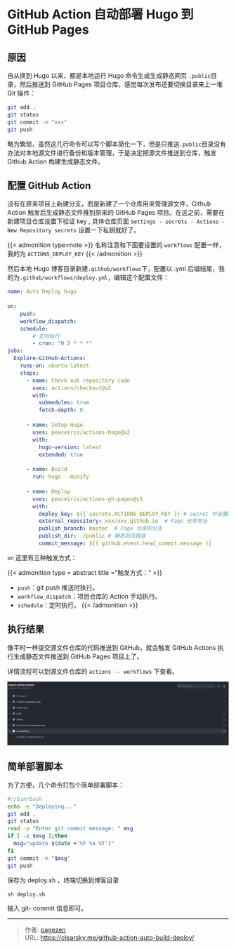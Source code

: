 # GitHub Action 自动部署 Hugo 到 GitHub Pages


## 原因

自从换到 Hugo 以来，都是本地运行 Hugo 命令生成生成静态网页 `.public`目录，然后推送到 GitHub Pages 项目仓库，感觉每次发布还要切换目录来上一堆 Git 操作：

```bash
git add .
git status
git commit -m "xxx"
git push
```

略为繁琐，虽然这几行命令可以写个脚本简化一下，但是只推送`.public`目录没有办法对本地源文件进行备份和版本管理，于是决定把源文件推送到仓库，触发 Github Action 构建生成静态文件。

## 配置 GitHub Action

没有在原来项目上新建分支，而是新建了一个仓库用来管理源文件，Github Action 触发后生成静态文件推到原来的 GitHub Pages 项目。在这之前，需要在新建项目仓库设置下验证 key , 具体仓库页面 `Settings - secrets - Actions - New Repository secrets` 设置一下私钥就好了。

{{< admonition type=note >}}
名称注意和下面要设置的 `workflows` 配置一样，我的为 `ACTIONS_DEPLOY_KEY`
{{< /admonition >}}


然后本地 Hugo 博客目录新建`.github/workflows`下，配置以 .yml 后缀结尾，我的为`.github/workflows/deploy.yml`，编辑这个配置文件：

```yml
name: Auto Deploy hugo

on: 
    push:
    workflow_dispatch:
    schedule:
        # 定时执行
        - cron: "0 2 * * *"
jobs:
  Explore-GitHub-Actions:
    runs-on: ubuntu-latest
    steps:
      - name: Check out repository code
        uses: actions/checkout@v2
        with:
          submodules: true  
          fetch-depth: 0    

      - name: Setup Hugo
        uses: peaceiris/actions-hugo@v2
        with:
          hugo-version: latest
          extended: true

      - name: Build 
        run: hugo --minify

      - name: Deploy
        uses: peaceiris/actions-gh-pages@v3
        with:
          deploy_key: ${{ secrets.ACTIONS_DEPLOY_KEY }} # secret 中设置好私钥，名称和上面设置的一样
          external_repository: xxx/xxx.github.io  # Page 仓库地址
          publish_branch: master  # Page 仓库的分支
          publish_dir: ./public # 静态网页路径
          commit_message: ${{ github.event.head_commit.message }}
```

`on` 这里有三种触发方式：

{{< admonition type = abstract title ="触发方式：" >}}
- `push`：git push 推送时执行。
- `workflow_dispatch`：项目仓库的 Action 手动执行。
- `schedule`：定时执行。
{{< /admonition >}}


## 执行结果

像平时一样提交源文件仓库的代码推送到 GitHub，就会触发 GitHub Actions 执行生成静态文件推送到 GitHub Pages 项目上了。

详情流程可以到源文件仓库的 `actions -- workflows` 下查看。

![Explore-GitHub-Actions](Explore-GitHub-Actions.png "Explore-GitHub-Actions")

## 简单部署脚本

为了方便，几个命令打包个简单部署脚本：

```bash
#!/bin/bash
echo -e "Deploying..."
git add .
git status
read -p "Enter git commit message: " msg
if [ -z $msg ];then
  msg="update $(date +'%F %a %T')"
fi
git commit -m "$msg"
git push
```

保存为 deploy.sh ，终端切换到博客目录 

```bash
sh deploy.sh
```

输入 git- commit 信息即可。




---

> 作者: [pagezen](http://clearsky.me/)  
> URL: https://clearsky.me/github-action-auto-build-deploy/  

